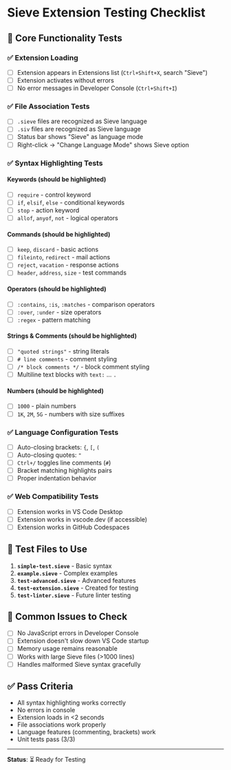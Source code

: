 # Sieve Extension Testing Checklist

## 🎯 Core Functionality Tests

### ✅ Extension Loading
- [ ] Extension appears in Extensions list (`Ctrl+Shift+X`, search "Sieve")
- [ ] Extension activates without errors
- [ ] No error messages in Developer Console (`Ctrl+Shift+I`)

### ✅ File Association Tests
- [ ] `.sieve` files are recognized as Sieve language
- [ ] `.siv` files are recognized as Sieve language
- [ ] Status bar shows "Sieve" as language mode
- [ ] Right-click → "Change Language Mode" shows Sieve option

### ✅ Syntax Highlighting Tests

#### Keywords (should be highlighted)
- [ ] `require` - control keyword
- [ ] `if`, `elsif`, `else` - conditional keywords
- [ ] `stop` - action keyword
- [ ] `allof`, `anyof`, `not` - logical operators

#### Commands (should be highlighted)
- [ ] `keep`, `discard` - basic actions
- [ ] `fileinto`, `redirect` - mail actions
- [ ] `reject`, `vacation` - response actions
- [ ] `header`, `address`, `size` - test commands

#### Operators (should be highlighted)
- [ ] `:contains`, `:is`, `:matches` - comparison operators
- [ ] `:over`, `:under` - size operators
- [ ] `:regex` - pattern matching

#### Strings & Comments (should be highlighted)
- [ ] `"quoted strings"` - string literals
- [ ] `# line comments` - comment styling
- [ ] `/* block comments */` - block comment styling
- [ ] Multiline text blocks with `text:` ... `.`

#### Numbers (should be highlighted)
- [ ] `1000` - plain numbers
- [ ] `1K`, `2M`, `5G` - numbers with size suffixes

### ✅ Language Configuration Tests
- [ ] Auto-closing brackets: `{`, `[`, `(`
- [ ] Auto-closing quotes: `"`
- [ ] `Ctrl+/` toggles line comments (`#`)
- [ ] Bracket matching highlights pairs
- [ ] Proper indentation behavior

### ✅ Web Compatibility Tests
- [ ] Extension works in VS Code Desktop
- [ ] Extension works in vscode.dev (if accessible)
- [ ] Extension works in GitHub Codespaces

## 📝 Test Files to Use

1. **`simple-test.sieve`** - Basic syntax
2. **`example.sieve`** - Complex examples  
3. **`test-advanced.sieve`** - Advanced features
4. **`test-extension.sieve`** - Created for testing
5. **`test-linter.sieve`** - Future linter testing

## 🚨 Common Issues to Check

- [ ] No JavaScript errors in Developer Console
- [ ] Extension doesn't slow down VS Code startup
- [ ] Memory usage remains reasonable
- [ ] Works with large Sieve files (>1000 lines)
- [ ] Handles malformed Sieve syntax gracefully

## ✅ Pass Criteria

- All syntax highlighting works correctly
- No errors in console
- Extension loads in <2 seconds
- File associations work properly
- Language features (commenting, brackets) work
- Unit tests pass (3/3)

---
**Status**: ⏳ Ready for Testing
